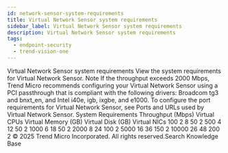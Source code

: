 ```yaml
---
id: network-sensor-system-requirements
title: Virtual Network Sensor system requirements
sidebar_label: Virtual Network Sensor system requirements
description: Virtual Network Sensor system requirements
tags:
  - endpoint-security
  - trend-vision-one
---
```


 Virtual Network Sensor system requirements View the system requirements for Virtual Network Sensor. Note If the throughput exceeds 2000 Mbps, Trend Micro recommends configuring your Virtual Network Sensor using a PCI passthrough that is compliant with the following drivers: Broadcom tg3 and bnxt_en, and Intel i40e, igb, ixgbe, and e1000. To configure the port requirements for Virtual Network Sensor, see Ports and URLs used by Virtual Network Sensor. System Requirements Throughput (Mbps) Virtual CPUs Virtual Memory (GB) Virtual Disk (GB) Virtual NICs 100 2 8 50 2 500 4 12 50 2 1000 6 18 50 2 2000 8 24 100 2 5000 16 36 150 2 10000 26 48 200 2 © 2025 Trend Micro Incorporated. All rights reserved.Search Knowledge Base